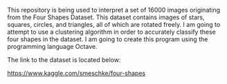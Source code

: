 This repository is being used to interpret a set of 16000 images originating from the Four Shapes Dataset. This dataset contains images of stars, squares, circles, and triangles, all of which are rotated freely. I am going to attempt to use a clustering algorithm in order to accurately classify these four shapes in the dataset. I am going to create this program using the programming language Octave.

The link to the dataset is located below:

https://www.kaggle.com/smeschke/four-shapes

